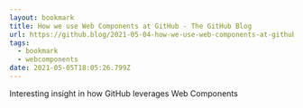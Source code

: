 ```yaml
---
layout: bookmark
title: How we use Web Components at GitHub - The GitHub Blog
url: https://github.blog/2021-05-04-how-we-use-web-components-at-github/
tags:
  - bookmark
  - webcomponents
date: 2021-05-05T18:05:26.799Z
---
```

 Interesting insight in how GitHub leverages Web Components